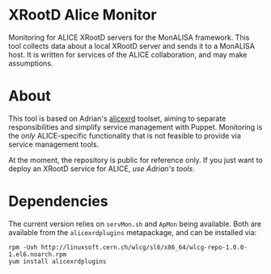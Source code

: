 # XRootD Alice Monitor

Monitoring for ALICE XRootD servers for the MonALISA framework.
This tool collects data about a local XRootD server and sends it to a MonALISA host.
It is written for services of the ALICE collaboration, and may make assumptions.

# About

This tool is based on Adrian's [alicexrd](https://github.com/adriansev/alicexrd) toolset,
aiming to separate responsibilities and simplify service management with Puppet.
Monitoring is the *only* ALICE-specific functionality that is not feasible to provide via service management tools.

At the moment, the repository is public for reference only.
If you just want to deploy an XRootD service for ALICE, *use Adrian's tools*.

# Dependencies

The current version relies on `servMon.sh` and `ApMon` being available.
Both are available from the `alicexrdplugins` metapackage, and can be installed via:

    rpm -Uvh http://linuxsoft.cern.ch/wlcg/sl6/x86_64/wlcg-repo-1.0.0-1.el6.noarch.rpm
    yum install alicexrdplugins
   